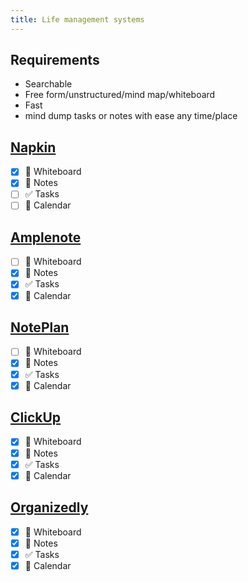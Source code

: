 ```yaml
---
title: Life management systems
---
```


## Requirements
- Searchable
- Free form/unstructured/mind map/whiteboard
- Fast
- mind dump tasks or notes with ease any time/place

## [Napkin](https://napkin.one)
- [x] 🧠 Whiteboard
- [x] 📝 Notes
- [ ] ✅ Tasks
- [ ] 📅 Calendar

## [Amplenote](https://www.amplenote.com/)
- [ ] 🧠 Whiteboard
- [x] 📝 Notes
- [x] ✅ Tasks
- [x] 📅 Calendar

## [NotePlan](https://noteplan.co/)
- [ ] 🧠 Whiteboard
- [x] 📝 Notes
- [x] ✅ Tasks
- [x] 📅 Calendar

## [ClickUp](https://clickup.com/)
- [x] 🧠 Whiteboard
- [x] 📝 Notes
- [x] ✅ Tasks
- [x] 📅 Calendar

## [Organizedly](https://www.organized.ly/)
- [x] 🧠 Whiteboard
- [x] 📝 Notes
- [x] ✅ Tasks
- [x] 📅 Calendar

